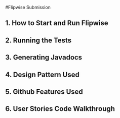 #Flipwise Submission
## 1. How to Start and Run Flipwise
## 2. Running the Tests
## 3. Generating Javadocs
## 4. Design Pattern Used
## 5. Github Features Used
## 6. User Stories Code Walkthrough
